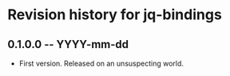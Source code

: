 # Revision history for jq-bindings

## 0.1.0.0 -- YYYY-mm-dd

* First version. Released on an unsuspecting world.
